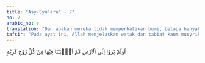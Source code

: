 ```yaml
---
title: "Asy-Syu'ara' - 7"
no: 7
arabic_no: ٧
translation: "Dan apakah mereka tidak memperhatikan bumi, betapa banyak Kami tumbuhkan di bumi itu berbagai macam pasangan (tumbuh-tumbuhan) yang baik?"
tafsir: "Pada ayat ini, Allah menjelaskan watak dan tabiat kaum musyrikin. Hati mereka telah tertutup untuk menerima kebenaran, karena telah dikotori oleh sifat takabur dan sombong. Mereka sangat mencintai kedudukan, pangkat, dan harta. Bila mendengar ayat-ayat Allah, yang menyeru mereka untuk beriman dan mematuhi ajaran-ajarannya, mereka dengan spontan menolak dan berpaling daripadanya. Padahal kalau mereka mau memperhatikan dan merenungkannya, mereka tentu akan mendapat banyak pelajaran yang dapat mengingatkan mereka bahwa paham yang mereka anut dan tindakan yang mereka lakukan telah jauh menyimpang dari kebenaran yang disampaikan Al-Qur'an. \n\nDemikianlah watak dan tabiat orang-orang musyrik. Mereka dengan serta merta menolak ayat-ayat itu dan mendustakannya bahkan memperolok-olokan dan mencemoohkannya. Oleh karena itu, Allah mengancam dengan mengatakan bahwa mereka di akhirat nanti akan melihat dan merasakan sendiri akibat dari cemoohan dan olok-olokan mereka. Mereka akan disiksa dalam neraka Jahanam dengan siksaan yang amat pedih dan sangat menghinakan, sesuai dengan firman Allah pada ayat yang lain:\n\nSungguh rugi orang-orang yang mendustakan pertemuan dengan Allah; sehingga apabila Kiamat datang kepada mereka secara tiba-tiba, mereka berkata, \"Alangkah besarnya penyesalan kami terhadap kelalaian kami tentang Kiamat itu,\" sambil mereka memikul dosa-dosa di atas punggungnya. Alangkah buruknya apa yang mereka pikul itu. (al-An'am/6: 31)\n\nDan firman-Nya:\n\nAlangkah besar penyesalan terhadap hamba-hamba itu, setiap datang seorang rasul kepada mereka, mereka selalu memperolok-olokkannya. (Yasin/36: 30)"
---
```

اَوَلَمْ يَرَوْا اِلَى الْاَرْضِ كَمْ اَنْۢبَتْنَا فِيْهَا مِنْ كُلِّ زَوْجٍ كَرِيْمٍ 